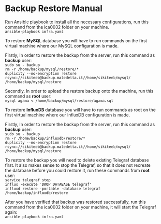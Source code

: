 # Backup Restore Manual

Run Ansible playbook to install all the necessary configurations, run this command from the ica0002 folder on your machine.  
```ansible-playbook infra.yaml ```

To restore **MySQL** database you will have to run commands on the first virtual machine where our MySQL configuration is made. 

Firstly, In order to restore the backup from the server, run this command as **backup** user:  
```sudo su - backup```    
``` rm -r /home/backup/mysql/restore/* ```  
```duplicity --no-encryption restore rsync://sikiteeb@backup.maledetta.it//home/sikiteeb/mysql/ /home/backup/mysql/restore```

Secondly, In order to upload the restore backup onto the machine, run this command as **root** user:  
```mysql agama < /home/backup/mysql/restore/agama.sql```

To restore **InfluxDB** database you will have to run commands as root on the first virtual machine where our InfluxDB configuration is made.

Firstly, In order to restore the backup from the server, run this command as **backup** user:  
```sudo su - backup```   
```rm -r /home/backup/influxdb/restore/*```  
```duplicity --no-encryption restore rsync://sikiteeb@backup.maledetta.it//home/sikiteeb/mysql/ /home/backup/mysql/restore```

To restore the backup you will need to delete existing Telegraf database first. It also makes sense to stop the Telegraf, so that it does not recreate the database before you could restore it, run these commands from **root** user:  
```service telegraf stop```  
```influx -execute 'DROP DATABASE telegraf'```  
```influxd restore -portable -database telegraf /home/backup/influxdb/restore```

After you have verified that backup was restored successfully, run this command from the ica0002 folder on your machine,
it will start the Telegraf again:  
```ansible-playbook infra.yaml```  